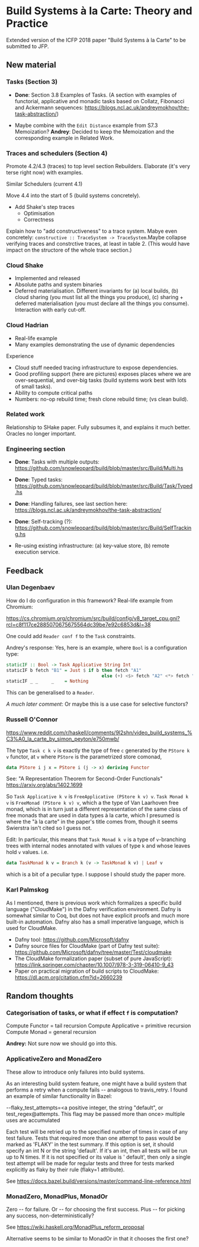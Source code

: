 # Build Systems à la Carte: Theory and Practice

Extended version of the ICFP 2018 paper "Build Systems à la Carte" to be
submitted to JFP.

## New material

### Tasks (Section 3)

* **Done**: Section 3.8 Examples of Tasks. (A section with examples of
  functorial, applicative and monadic tasks based on Collatz, Fibonacci and
  Ackermann sequences: https://blogs.ncl.ac.uk/andreymokhov/the-task-abstraction/)

* Maybe combine with the `Edit Distance` example from S7.3 Memoization?
  **Andrey**: Decided to keep the Memoization and the corresponding example in Related Work.

### Traces and schedulers (Section 4)

Promote 4.2/4.3 (traces) to top level section Rebuilders.  Elaborate (it's very terse right now) with examples.

Similar Schedulers (current 4.1)

Move 4.4 into the start of 5 (build systems concretely).

* Add Shake's step traces
  * Optimisation
  * Correctness

Explain how to "add constructiveness" to a trace system.  Mabye even concretely:  `constructive :: TraceSystem -> TraceSystem`.Maybe collapse verifying traces and constrctive traces, at least in table 2.  (This would have impact on the structore of the whole trace section.)

### Cloud Shake

* Implemented and released
* Absolute paths and system binaries
* Deferred materialisation. Different invariants for (a) local builds, (b) cloud sharing (you must list all the things you produce), (c) sharing + deferred materialisation (you must declare all the things you consume). Interaction with early cut-off.

### Cloud Hadrian

* Real-life example
* Many examples demonstrating the use of dynamic dependencies

Experience
* Cloud stuff needed tracing infrastructure to expose dependencies.
* Good profiling support (here are pictures) exposes places where we are over-sequential, and over-big tasks (build systems work best with lots of small tasks).
* Ability to compute critical paths
* Numbers: no-op rebuild time; fresh clone rebuild time; (vs clean build).

### Related work

Relationship to SHake paper.   Fully subsumes it, and explains it much better.  Oracles no longer important.

### Engineering section

* **Done**: Tasks with multiple outputs:
  https://github.com/snowleopard/build/blob/master/src/Build/Multi.hs

* **Done**: Typed tasks:
  https://github.com/snowleopard/build/blob/master/src/Build/Task/Typed.hs

* **Done**: Handling failures, see last section here:
  https://blogs.ncl.ac.uk/andreymokhov/the-task-abstraction/

* **Done**: Self-tracking (?):
  https://github.com/snowleopard/build/blob/master/src/Build/SelfTracking.hs

* Re-using existing infrastructure: (a) key-value store, (b) remote execution service.



## Feedback

### Ulan Degenbaev

How do I do configuration in this framework? Real-life example from Chromium:

https://cs.chromium.org/chromium/src/build/config/v8_target_cpu.gni?rcl=c8f117ce2885070675675564dc39be7e92c6853d&l=38

One could add `Reader conf f` to the `Task` constraints.

Andrey's response: Yes, here is an example, where `Bool` is a configuration type:

```haskell
staticIF :: Bool -> Task Applicative String Int
staticIF b fetch "B1" = Just $ if b then fetch "A1"
                                    else (+) <$> fetch "A2" <*> fetch "A3"
staticIF _ _     _    = Nothing
```

This can be generalised to a `Reader`.

*A much later comment*: Or maybe this is a use case for selective functors?

### Russell O'Connor

https://www.reddit.com/r/haskell/comments/9l2shn/video_build_systems_%C3%A0_la_carte_by_simon_peyton/e750mwb/

The type `Task c k v` is exactly the type of free `c` generated by the
`PStore k v` functor, at `v` where `PStore` is the parametrized store comonad,

```haskell
data PStore i j x = PStore i (j -> x) deriving Functor
```

See: "A Representation Theorem for Second-Order Functionals"
https://arxiv.org/abs/1402.1699

So `Task Applicative k v` is `FreeApplicative (PStore k v) v`. `Task Monad k v`
is `FreeMonad (PStore k v) v`, which a the type of Van Laarhoven free monad,
which is in turn just a different representation of the same class of free
monads that are used in data types à la carte, which I presumed is where the
"à la carte" in the paper's title comes from, though it seems Swierstra isn't
cited so I guess not.

Edit: In particular, this means that `Task Monad k v` is a type of `v`-branching
trees with internal nodes annotated with values of type `k` and whose leaves
hold `v` values. i.e.

```haskell
data TaskMonad k v = Branch k (v -> TaskMonad k v) | Leaf v
```

which is a bit of a peculiar type. I suppose I should study the paper more.

### Karl Palmskog

As I mentioned, there is previous work which formalizes a specific build
language ("CloudMake") in the Dafny verification environment. Dafny is
somewhat similar to Coq, but does not have explicit proofs and much more
built-in automation. Dafny also has a small imperative language, which
is used for CloudMake.

- Dafny tool: https://github.com/Microsoft/dafny
- Dafny source files for CloudMake (part of Dafny test suite):
https://github.com/Microsoft/dafny/tree/master/Test/cloudmake
- The CloudMake formalization paper (subset of pure JavaScript):
https://link.springer.com/chapter/10.1007/978-3-319-06410-9_43
- Paper on practical migration of build scripts to CloudMake:
https://dl.acm.org/citation.cfm?id=2660239

## Random thoughts

### Categorisation of tasks, or what if effect `f` is computation?

Compute Functor = tail recursion
Compute Applicative = primitive recursion
Compute Monad = general recursion

**Andrey:** Not sure now we should go into this.

### ApplicativeZero and MonadZero

These allow to introduce only failures into build systems.

As an interesting build system feature, one might have a build system that
performs a retry when a compute fails -- analogous to travis_retry. I found
an example of similar functionality in Bazel:

--flaky_test_attempts=<a positive integer, the string "default", or
test_regex@attempts. This flag may be passed more than once> multiple uses are
accumulated

Each test will be retried up to the specified number of times in case of any
test failure. Tests that required more than one attempt to pass would be marked
as 'FLAKY' in the test summary. If this option is set, it should specify an int
N or the string 'default'. If it's an int, then all tests will be run up to N
times. If it is not specified or its value is ' default', then only a single
test attempt will be made for regular tests and three for tests marked
explicitly as flaky by their rule (flaky=1 attribute).

See https://docs.bazel.build/versions/master/command-line-reference.html

### MonadZero, MonadPlus, MonadOr

Zero -- for failure.
Or -- for choosing the first success.
Plus -- for picking any success, non-deterministically?

See https://wiki.haskell.org/MonadPlus_reform_proposal

Alternative seems to be similar to MonadOr in that it chooses the first one?
